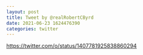 ```yaml
--- 
layout: post 
title: Tweet by @realRobertCByrd 
date: 2021-06-23 1624476390 
categories: twitter 
--- 
```

https://twitter.com/o/status/1407781925838860294